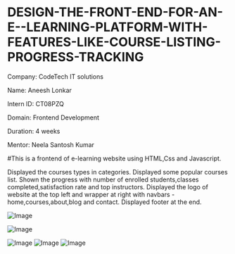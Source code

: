 # DESIGN-THE-FRONT-END-FOR-AN-E--LEARNING-PLATFORM-WITH-FEATURES-LIKE-COURSE-LISTING-PROGRESS-TRACKING

Company: CodeTech IT solutions

Name: Aneesh Lonkar

Intern ID: CT08PZQ

Domain: Frontend Development

Duration: 4 weeks

Mentor: Neela Santosh Kumar


#This is a frontend of e-learning website using HTML,Css and Javascript.

Displayed the courses types in categories.
Displayed some popular courses list.
Shown the progress with number of enrolled students,classes completed,satisfaction rate and top instructors.
Displayed the logo of website at the top left and wrapper at right with navbars - home,courses,about,blog and contact.
Displayed footer at the end.

![Image](https://github.com/user-attachments/assets/4f01b6a5-af39-4153-88a3-672b3d8ede10)

![Image](https://github.com/user-attachments/assets/23de2d11-1c65-4fe8-93a6-4a13cb0a0faf)

![Image](https://github.com/user-attachments/assets/ba300852-3a23-4926-a7b7-5c46f246c9e4)
![Image](https://github.com/user-attachments/assets/c9ada250-56ef-419b-90fb-5c13124eeb72)
![Image](https://github.com/user-attachments/assets/2a6c0eef-3438-433a-a841-6fe0885ab3b6)
